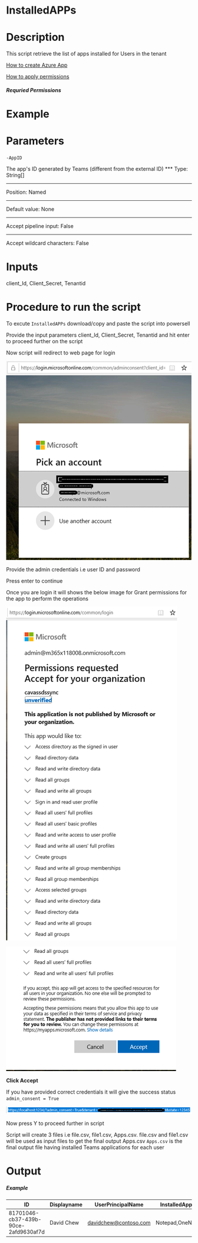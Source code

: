 # InstalledAPPs

# Description

   This script retrieve the list of apps installed for Users in the tenant
   
   [How to create Azure App](https://docs.microsoft.com/en-us/graph/auth-register-app-v2)

   [How to apply permissions](https://docs.microsoft.com/en-us/graph/notifications-integration-app-registration)
   
##### Requried Permissions

# Example

# Parameters

`-AppID`

   The app's ID generated by Teams (different from the external ID)
   *** Type:	String[]
   ***
   Position:	Named
   ***
   Default value:	None
   ***
   Accept pipeline input:	False
   ***
   Accept wildcard characters:	False

# Inputs

client_Id, Client_Secret, Tenantid 

# Procedure to run the script

To excute `InstalledAPPs` download/copy and paste the script into powersell

Provide the input parameters client_Id, Client_Secret, Tenantid and hit enter to proceed further on the script

Now script will redirect to web page for login

![Signin](https://github.com/Geetha63/MS-Teams-Scripts/blob/master/Images/Siginin.png)

Provide the admin credentials i.e user ID and password

Press enter to continue

Once you are login it will shows the below image for Grant permissions for the app to perform the operations

![GrantPermission](https://github.com/Geetha63/MS-Teams-Scripts/blob/master/Images/GrantPermissions.png)

![GrantPermission](https://github.com/Geetha63/MS-Teams-Scripts/blob/master/Images/GrantPermissions2.png)

**Click Accept**

If you have provided correct credentials it will give the success status `admin_consent = True`

![Admin Consent](https://github.com/Geetha63/MS-Teams-Scripts/blob/master/Images/AdminConsent.png)

Now press Y to proceed further in script

Script will create 3 files i.e file.csv, file1.csv, Apps.csv. file.csv and file1.csv will be used as input files to get the final output Apps.csv
`Apps.csv` is the final output file having installed Teams applications for each user

# Output

##### Example

| ID | Displayname |UserPrincipalName | InstalledApps |
|----|-------------|------------------|---------------|
|81701046-cb37-439b-90ce-2afd9630af7d|David Chew|davidchew@contoso.com|Notepad,OneNote|
